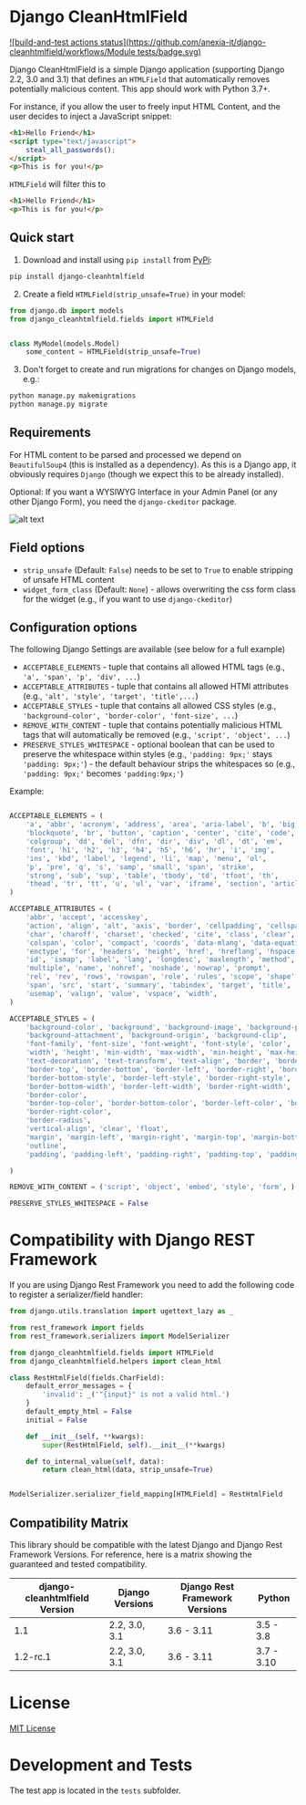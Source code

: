 # Django CleanHtmlField

[![build-and-test actions status](https://github.com/anexia-it/django-cleanhtmlfield/workflows/Module tests/badge.svg)](https://github.com/anexia-it/django-cleanhtmlfield/actions)

Django CleanHtmlField is a simple Django application (supporting Django
2.2, 3.0 and 3.1) that defines an `HTMLField` that automatically
removes potentially malicious content. This app should work with Python
3.7+.

For instance, if you allow the user to freely input HTML Content, and
the user decides to inject a JavaScript snippet:

```html
<h1>Hello Friend</h1>
<script type="text/javascript">
    steal_all_passwords();
</script>
<p>This is for you!</p>
```

`HTMLField` will filter this to

```html
<h1>Hello Friend</h1>
<p>This is for you!</p>
```

## Quick start

1.  Download and install using `pip install` from [PyPi](https://pypi.python.org/pypi/django-cleanhtmlfield/):

```bash
pip install django-cleanhtmlfield
```

2.  Create a field `HTMLField(strip_unsafe=True)` in your model:

```python
from django.db import models
from django_cleanhtmlfield.fields import HTMLField


class MyModel(models.Model)
    some_content = HTMLField(strip_unsafe=True)
```

3.  Don't forget to create and run migrations for changes on Django
    models, e.g.:


```bash
python manage.py makemigrations
python manage.py migrate
```

## Requirements

For HTML content to be parsed and processed we depend on
`BeautifulSoup4` (this is installed as a dependency). As this is a
Django app, it obviously requires `Django` (though we expect this to be
already installed).

Optional: If you want a WYSIWYG Interface in your Admin Panel (or any
other Django Form), you need the `django-ckeditor` package.

![alt text](docs/ckeditor-wysiwyg.png "CKEditor")


## Field options

* `strip_unsafe` (Default: `False`) needs to be set to `True` to enable stripping of unsafe HTML content
* `widget_form_class` (Default: `None`) - allows overwriting the css form class for the widget (e.g., if you want to use `django-ckeditor`)

## Configuration options

The following Django Settings are available (see below for a full
example)

  - `ACCEPTABLE_ELEMENTS` - tuple that contains all allowed HTML tags
    (e.g., `'a', 'span', 'p', 'div', ...`)
  - `ACCEPTABLE_ATTRIBUTES` - tuple that contains all allowed HTMl
    attributes (e.g., `'alt', 'style', 'target', 'title',...`)
  - `ACCEPTABLE_STYLES` - tuple that contains all allowed CSS styles
    (e.g., `'background-color', 'border-color', 'font-size', ...`)
  - `REMOVE_WITH_CONTENT` - tuple that contains potentially malicious
    HTML tags that will automatically be removed (e.g., `'script',
    'object', ...`)
  - `PRESERVE_STYLES_WHITESPACE` - optional boolean that can be used
    to preserve the whitespace within styles (e.g., `'padding: 9px;'`
    stays `'padding: 9px;'`) - the default behaviour strips the
    whitespaces so (e.g., `'padding: 9px;'` becomes `'padding:9px;'`)

Example:

```python

ACCEPTABLE_ELEMENTS = (
    'a', 'abbr', 'acronym', 'address', 'area', 'aria-label', 'b', 'big',
    'blockquote', 'br', 'button', 'caption', 'center', 'cite', 'code', 'col',
    'colgroup', 'dd', 'del', 'dfn', 'dir', 'div', 'dl', 'dt', 'em',
    'font', 'h1', 'h2', 'h3', 'h4', 'h5', 'h6', 'hr', 'i', 'img',
    'ins', 'kbd', 'label', 'legend', 'li', 'map', 'menu', 'ol',
    'p', 'pre', 'q', 's', 'samp', 'small', 'span', 'strike',
    'strong', 'sub', 'sup', 'table', 'tbody', 'td', 'tfoot', 'th',
    'thead', 'tr', 'tt', 'u', 'ul', 'var', 'iframe', 'section', 'article',
)

ACCEPTABLE_ATTRIBUTES = (
    'abbr', 'accept', 'accesskey',
    'action', 'align', 'alt', 'axis', 'border', 'cellpadding', 'cellspacing',
    'char', 'charoff', 'charset', 'checked', 'cite', 'class', 'clear', 'cols',
    'colspan', 'color', 'compact', 'coords', 'data-mlang', 'data-equation', 'datetime', 'dir',
    'enctype', 'for', 'headers', 'height', 'href', 'hreflang', 'hspace',
    'id', 'ismap', 'label', 'lang', 'longdesc', 'maxlength', 'method',
    'multiple', 'name', 'nohref', 'noshade', 'nowrap', 'prompt',
    'rel', 'rev', 'rows', 'rowspan', 'role', 'rules', 'scope', 'shape', 'size', 'style',
    'span', 'src', 'start', 'summary', 'tabindex', 'target', 'title', 'type',
    'usemap', 'valign', 'value', 'vspace', 'width',
)

ACCEPTABLE_STYLES = (
    'background-color', 'background', 'background-image', 'background-position', 'background-size', 'background-repeat',
    'background-attachment', 'background-origin', 'background-clip',
    'font-family', 'font-size', 'font-weight', 'font-style', 'color',
    'width', 'height', 'min-width', 'max-width', 'min-height', 'max-height', 'line-height',
    'text-decoration', 'text-transform', 'text-align', 'border', 'border-style', 'border-width',
    'border-top', 'border-bottom', 'border-left', 'border-right', 'border-top-style',
    'border-bottom-style', 'border-left-style', 'border-right-style', 'border-top-width',
    'border-bottom-width', 'border-left-width', 'border-right-width',
    'border-color',
    'border-top-color', 'border-bottom-color', 'border-left-color', 'border-spacing', 'border-collapse',
    'border-right-color',
    'border-radius',
    'vertical-align', 'clear', 'float',
    'margin', 'margin-left', 'margin-right', 'margin-top', 'margin-bottom',
    'outline',
    'padding', 'padding-left', 'padding-right', 'padding-top', 'padding-bottom',

)

REMOVE_WITH_CONTENT = ('script', 'object', 'embed', 'style', 'form', )

PRESERVE_STYLES_WHITESPACE = False
```

# Compatibility with Django REST Framework

If you are using Django Rest Framework you need to add the following
code to register a serializer/field handler:

```python
from django.utils.translation import ugettext_lazy as _

from rest_framework import fields
from rest_framework.serializers import ModelSerializer

from django_cleanhtmlfield.fields import HTMLField
from django_cleanhtmlfield.helpers import clean_html

class RestHtmlField(fields.CharField):
    default_error_messages = {
        'invalid': _('"{input}" is not a valid html.')
    }
    default_empty_html = False
    initial = False

    def __init__(self, **kwargs):
        super(RestHtmlField, self).__init__(**kwargs)

    def to_internal_value(self, data):
        return clean_html(data, strip_unsafe=True)


ModelSerializer.serializer_field_mapping[HTMLField] = RestHtmlField
```

## Compatibility Matrix

This library should be compatible with the latest Django and Django Rest Framework Versions. For reference, here is
a matrix showing the guaranteed and tested compatibility.

django-cleanhtmlfield Version | Django Versions | Django Rest Framework Versions | Python |
--------------------------------- | --------------- | ------------------------------ | ------ |
1.1 | 2.2, 3.0, 3.1 | 3.6 - 3.11 | 3.5 - 3.8
1.2-rc.1 | 2.2, 3.0, 3.1 | 3.6 - 3.11 | 3.7 - 3.10

# License

[MIT License](LICENSE)

# Development and Tests

The test app is located in the `tests` subfolder.
